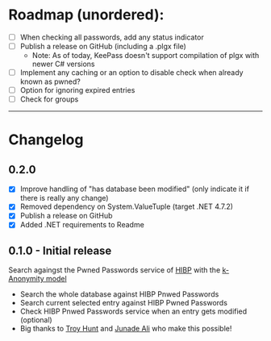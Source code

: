 # Roadmap (unordered):
 - [ ] When checking all passwords, add any status indicator
 - [ ] Publish a release on GitHub (including a .plgx file)
     - Note: As of today, KeePass doesn't support compilation of plgx with newer C# versions
 - [ ] Implement any caching or an option to disable check when already known as pwned?
 - [ ] Option for ignoring expired entries
 - [ ] Check for groups

-----------
# Changelog
## 0.2.0
 - [x] Improve handling of "has database been modified" (only indicate it if there is really any change)
 - [x] Removed dependency on System.ValueTuple (target .NET 4.7.2)
 - [x] Publish a release on GitHub
 - [x] Added .NET requirements to Readme 

## 0.1.0 - Initial release
Search againgst the Pwned Passwords service of [HIBP](https://haveibeenpwned.com) with the [k-Anonymity model](https://blog.cloudflare.com/validating-leaked-passwords-with-k-anonymity/)
 - Search the whole database against HIBP Pnwed Passwords
 - Search current selected entry against HIBP Pwned Passwords
 - Check HIBP Pnwed Passwords service when an entry gets modified (optional)
 - Big thanks to [Troy Hunt](https://www.troyhunt.com) and [Junade Ali](https://icyapril.com) who make this possible!
